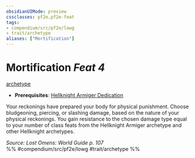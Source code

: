 ```yaml
---
obsidianUIMode: preview
cssclasses: pf2e,pf2e-feat
tags:
- compendium/src/pf2e/lowg
- trait/archetype
aliases: ["Mortification"]
---
```

# Mortification  *Feat 4*  
[archetype](rules/traits/archetype.md "Archetype Feat Trait")  

- **Prerequisites**: [Hellknight Armiger Dedication](compendium/feats/hellknight-armiger-dedication-lowg.md)

Your reckonings have prepared your body for physical punishment. Choose bludgeoning, piercing, or slashing damage, based on the nature of your physical reckonings. You gain resistance to the chosen damage type equal to your number of class feats from the Hellknight Armiger archetype and other Hellknight archetypes.

*Source: Lost Omens: World Guide p. 107*  
%% #compendium/src/pf2e/lowg #trait/archetype %%